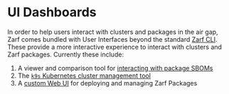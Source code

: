 # UI Dashboards

In order to help users interact with clusters and packages in the air gap, Zarf comes bundled with User Interfaces beyond the standard [Zarf CLI](../2-the-zarf-cli/index.md).  These provide a more interactive experience to interact with clusters and Zarf packages.  Currently these include:

1. A viewer and comparison tool for [interacting with package SBOMs](./1-sbom-dashboard.md)
2. The [`k9s` Kubernetes cluster management tool](./2-k9s-dashboard.md)
3. A [custom Web UI](./3-zarf-deployment-ui.md) for deploying and managing Zarf Packages
